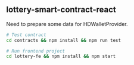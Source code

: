 ## lottery-smart-contract-react

Need to prepare some data for HDWalletProvider.

```bash
# Test contract
cd contracts && npm install && npm run test

# Run frontend project
cd lottery-fe && npm install && npm start
```
